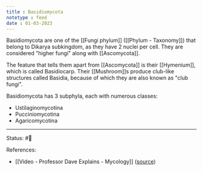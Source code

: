 ```yaml
---
title : Basidiomycota
notetype : feed
date : 01-03-2023
---
```


Basidiomycota are one of the [[Fungi phylum]] ([[Phylum - Taxonomy]]) that belong to Dikarya subkingdom, as they have 2 nuclei per cell. They are considered "higher fungi" along with [[Ascomycota]].

The feature that tells them apart from [[Ascomycota]] is their [[Hymenium]], which is called Basidiocarp. Their [[Mushroom]]s produce club-like structures called Basidia, because of which they are also known as "club fungi".

Basidiomycota has 3 subphyla, each with numerous classes:
- Ustilaginomycotina
- Pucciniomycotina
- Agaricomycotina

-----

Status: #🌱 

References:
- [[Video - Professor Dave Explains - Mycology]] ([source](https://www.youtube.com/watch?v=wqKNm_evkYA&list=PLybg94GvOJ9Hyyv_MD2Y7OPFxhnrKFsD6&ab_channel=ProfessorDaveExplains))
